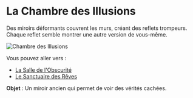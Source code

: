 # La Chambre des Illusions

Des miroirs déformants couvrent les murs, créant des reflets trompeurs. Chaque reflet semble montrer une autre version de vous-même.

![Chambre des Illusions](../images/chambre_illusions.png)

Vous pouvez aller vers :
- [La Salle de l'Obscurité](salle6.md)
- [Le Sanctuaire des Rêves](salle8.md)

**Objet** : Un miroir ancien qui permet de voir des vérités cachées.
